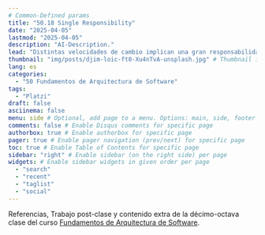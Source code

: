 ```yaml
---
# Common-Defined params
title: "50.18 Single Responsibility"
date: "2025-04-05"
lastmod: "2025-04-05"
description: "AI-Description."
lead: "Distintas velocidades de cambio implican una gran responsabilidad" # Lead text
thumbnail: "img/posts/djim-loic-ft0-Xu4nTvA-unsplash.jpg" # Thumbnail image
lang: es
categories:
  - "50 Fundamentos de Arquitectura de Software"
tags:
  - "Platzi"
draft: false
asciinema: false
menu: side # Optional, add page to a menu. Options: main, side, footer
comments: false # Enable Disqus comments for specific page
authorbox: true # Enable authorbox for specific page
pager: true # Enable pager navigation (prev/next) for specific page
toc: true # Enable Table of Contents for specific page
sidebar: "right" # Enable sidebar (on the right side) per page
widgets: # Enable sidebar widgets in given order per page
  - "search"
  - "recent"
  - "taglist"
  - "social"
---
```


Referencias, Trabajo post-clase y contenido extra de la décimo-octava clase del curso [Fundamentos de Arquitectura de Software](https://platzi.com/). 

<!--more-->


